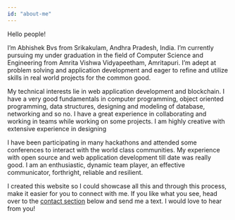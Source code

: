 ```yaml
---
id: "about-me"
---
```


Hello people!

I’m Abhishek Bvs from Srikakulam, Andhra Pradesh, India. I’m currently pursuing my under graduation in the field of Computer Science and Engineering from Amrita Vishwa Vidyapeetham, Amritapuri. I’m adept at problem solving and application development and eager to refine and utilize skills in real world projects for the common good. 

My technical interests  lie in web application development and blockchain. I have a very good fundamentals in  computer programming, object oriented programming, data structures, designing and modeling of database, networking and so no. I have a great experience in collaborating and working in teams while working on some projects. I am highly creative with extensive experience in designing

I have been participating in many hackathons and attended some  conferences to interact with the world class communities. My experience with open source and web application development till date was really good. I am an enthusiastic, dynamic team player, an effective communicator, forthright, reliable and resilient.

I created this website so I could showcase all this and through this process, make it easier for you to connect with me. If you like what you see, head over to the [contact section](#contact) below and send me a text. I would love to hear from you!
